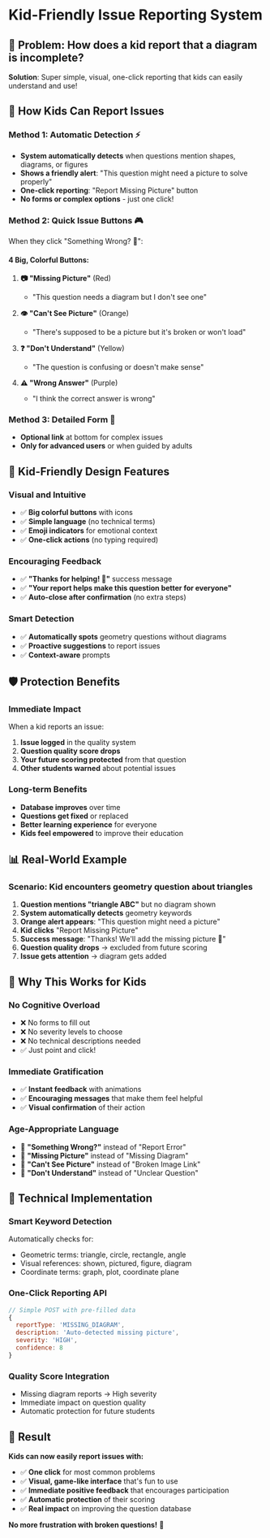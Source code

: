 # Kid-Friendly Issue Reporting System

## 🎯 **Problem**: How does a kid report that a diagram is incomplete?

**Solution**: Super simple, visual, one-click reporting that kids can easily understand and use!

## 🚀 **How Kids Can Report Issues**

### **Method 1: Automatic Detection** ⚡
- **System automatically detects** when questions mention shapes, diagrams, or figures
- **Shows a friendly alert**: "This question might need a picture to solve properly"
- **One-click reporting**: "Report Missing Picture" button
- **No forms or complex options** - just one click!

### **Method 2: Quick Issue Buttons** 🎮
When they click "Something Wrong? 🤔":

#### **4 Big, Colorful Buttons:**

1. **📷 "Missing Picture"** (Red)
   - "This question needs a diagram but I don't see one"

2. **👁️ "Can't See Picture"** (Orange)
   - "There's supposed to be a picture but it's broken or won't load"

3. **❓ "Don't Understand"** (Yellow)
   - "The question is confusing or doesn't make sense"

4. **⚠️ "Wrong Answer"** (Purple)
   - "I think the correct answer is wrong"

### **Method 3: Detailed Form** 📝
- **Optional link** at bottom for complex issues
- **Only for advanced users** or when guided by adults

## 🎨 **Kid-Friendly Design Features**

### **Visual and Intuitive**
- ✅ **Big colorful buttons** with icons
- ✅ **Simple language** (no technical terms)
- ✅ **Emoji indicators** for emotional context
- ✅ **One-click actions** (no typing required)

### **Encouraging Feedback**
- ✅ **"Thanks for helping! 🎉"** success message
- ✅ **"Your report helps make this question better for everyone"**
- ✅ **Auto-close after confirmation** (no extra steps)

### **Smart Detection**
- ✅ **Automatically spots** geometry questions without diagrams
- ✅ **Proactive suggestions** to report issues
- ✅ **Context-aware** prompts

## 🛡️ **Protection Benefits**

### **Immediate Impact**
When a kid reports an issue:
1. **Issue logged** in the quality system
2. **Question quality score drops**
3. **Your future scoring protected** from that question
4. **Other students warned** about potential issues

### **Long-term Benefits**
- **Database improves** over time
- **Questions get fixed** or replaced
- **Better learning experience** for everyone
- **Kids feel empowered** to improve their education

## 📊 **Real-World Example**

### **Scenario**: Kid encounters geometry question about triangles

1. **Question mentions "triangle ABC"** but no diagram shown
2. **System automatically detects** geometry keywords
3. **Orange alert appears**: "This question might need a picture"
4. **Kid clicks** "Report Missing Picture"
5. **Success message**: "Thanks! We'll add the missing picture 🎨"
6. **Question quality drops** → excluded from future scoring
7. **Issue gets attention** → diagram gets added

## 🎯 **Why This Works for Kids**

### **No Cognitive Overload**
- ❌ No forms to fill out
- ❌ No severity levels to choose
- ❌ No technical descriptions needed
- ✅ Just point and click!

### **Immediate Gratification**
- ✅ **Instant feedback** with animations
- ✅ **Encouraging messages** that make them feel helpful
- ✅ **Visual confirmation** of their action

### **Age-Appropriate Language**
- 🎯 **"Something Wrong?"** instead of "Report Error"
- 🎯 **"Missing Picture"** instead of "Missing Diagram"
- 🎯 **"Can't See Picture"** instead of "Broken Image Link"
- 🎯 **"Don't Understand"** instead of "Unclear Question"

## 🔧 **Technical Implementation**

### **Smart Keyword Detection**
Automatically checks for:
- Geometric terms: triangle, circle, rectangle, angle
- Visual references: shown, pictured, figure, diagram
- Coordinate terms: graph, plot, coordinate plane

### **One-Click Reporting API**
```javascript
// Simple POST with pre-filled data
{
  reportType: 'MISSING_DIAGRAM',
  description: 'Auto-detected missing picture',
  severity: 'HIGH',
  confidence: 8
}
```

### **Quality Score Integration**
- Missing diagram reports → High severity
- Immediate impact on question quality
- Automatic protection for future students

## 🎉 **Result**

**Kids can now easily report issues with:**
- ✅ **One click** for most common problems
- ✅ **Visual, game-like interface** that's fun to use
- ✅ **Immediate positive feedback** that encourages participation
- ✅ **Automatic protection** of their scoring
- ✅ **Real impact** on improving the question database

**No more frustration with broken questions!** 🚀
